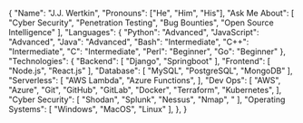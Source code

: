 {
    "Name": "J.J. Wertkin",
    "Pronouns": ["He", "Him", "His"],
    "Ask Me About": [
        "Cyber Security",
        "Penetration Testing",
        "Bug Bounties",
        "Open Source Intelligence"
    ],
    "Languages": {
        "Python": "Advanced",
        "JavaScript": "Advanced",
        "Java": "Advanced",
        "Bash": "Intermediate",
        "C++": "Intermediate",
        "C": "Intermediate",
        "Perl": "Beginner",
        "Go": "Beginner"
    },
    "Technologies": {
        "Backend": [
          "Django",
          "Springboot"
        ],
        "Frontend": [
          "Node.js",
          "React.js"
        ],
        "Database": [
          "MySQL",
          "PostgreSQL",
          "MongoDB"
        ],
        "Serverless": [
          "AWS Lambda",
          "Azure Functions",
        ],
        "Dev Ops": [
          "AWS",
          "Azure",
          "Git",
          "GitHub",
          "GitLab",
          "Docker",
          "Terraform",
          "Kubernetes",
        ],
        "Cyber Security": [
          "Shodan",
          "Splunk",
          "Nessus",
          "Nmap",
          "
        ],
        "Operating Systems": [
          "Windows",
          "MacOS",
          "Linux"
        ],
    },
}

